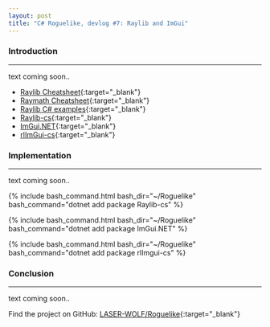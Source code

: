 ```yaml
---
layout: post
title: "C# Roguelike, devlog #7: Raylib and ImGui"
---
```


### Introduction
---

text coming soon..

- [Raylib Cheatsheet](https://www.raylib.com/cheatsheet/cheatsheet.html){:target="_blank"}
- [Raymath Cheatsheet](https://www.raylib.com/cheatsheet/raymath_cheatsheet.html){:target="_blank"}
- [Raylib C# examples](https://github.com/ChrisDill/Raylib-cs/tree/master/Examples){:target="_blank"}
- [Raylib-cs](https://github.com/ChrisDill/Raylib-cs){:target="_blank"}
- [ImGui.NET](https://github.com/ImGuiNET/ImGui.NET){:target="_blank"}
- [rlImGui-cs](https://github.com/raylib-extras/rlImGui-cs){:target="_blank"}

### Implementation
---

text coming soon..

{% include bash_command.html bash_dir="~/Roguelike" bash_command="dotnet add package Raylib-cs" %}

{% include bash_command.html bash_dir="~/Roguelike" bash_command="dotnet add package ImGui.NET" %}

{% include bash_command.html bash_dir="~/Roguelike" bash_command="dotnet add package rlImgui-cs" %}

### Conclusion
---

text coming soon..


Find the project on GitHub: [LASER-WOLF/Roguelike](https://github.com/LASER-WOLF/Roguelike){:target="_blank"}